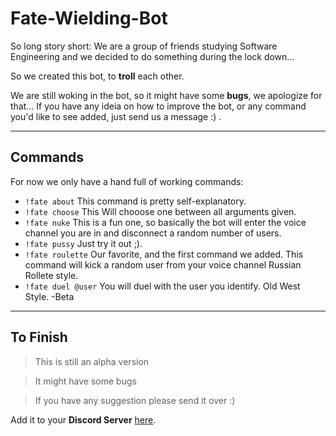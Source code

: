 # Fate-Wielding-Bot

<p> So long story short: We are a group of friends studying Software Engineering and we decided to do something during the lock down... </p>
<p> So we created this bot, to <strong>troll</strong>  each other.</p>

We are still woking in the bot, so it might have some **bugs**, we apologize for that...
If you have any ideia on how to improve the bot, or any command you'd like to see added, just send us a message :) .

---

## Commands
<p> For now we only have a hand full of working commands:</p>

- `!fate about` This command is pretty self-explanatory.
- `!fate choose` This Will chooose one between all arguments given.
- `!fate nuke` This is a fun one, so basically the bot will enter the voice channel you are in and disconnect a random number of users.
- `!fate pussy` Just try it out ;). 
- `!fate roulette` Our favorite, and the first command we added. This command will kick a random user from your voice channel Russian Rollete style.
- `!fate duel @user` You will duel with the user you identify. Old West Style. -Beta
---
## To Finish
> This is still an alpha version

>It might have some bugs

> If you have any suggestion please send it over :)

Add it to your **Discord Server** [here](https://discord.com/api/oauth2/authorize?client_id=801580589903904799&permissions=8&scope=bot).
